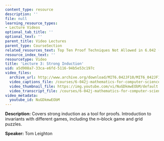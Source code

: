 ```yaml
---
content_type: resource
description: ''
file: null
learning_resource_types:
- Lecture Videos
optional_tab_title: ''
optional_text: ''
parent_title: Video Lectures
parent_type: CourseSection
related_resources_text: Top Ten Proof Techniques Not Allowed in 6.042 ([PDF](resources/mit6_042jf10_proof))
resource_index_text: ''
resourcetype: Video
title: 'Lecture 3: Strong Induction'
uid: a5d908a7-33ca-e6fd-5116-94b5e53c197c
video_files:
  archive_url: http://www.archive.org/download/MIT6.042JF10/MIT6_042JF10_lec03_300k.mp4
  video_captions_file: /courses/6-042j-mathematics-for-computer-science-fall-2010/9e1fdc4fadf45c179910013b3448249e_NuGDkmwEObM.vtt
  video_thumbnail_file: https://img.youtube.com/vi/NuGDkmwEObM/default.jpg
  video_transcript_file: /courses/6-042j-mathematics-for-computer-science-fall-2010/45f6debd41091c3e1a78c3d72be1d8cb_NuGDkmwEObM.pdf
video_metadata:
  youtube_id: NuGDkmwEObM
---
```


**Description:** Covers strong induction as a tool for proofs. Introduction to invariants with different games, including the n–block game and grid puzzles.

**Speaker:** Tom Leighton